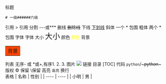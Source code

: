 标题

	# 一级######六级
引用
	> 引用
分割
	---或***
删线
	~~删除线~~
下线
	<u>下划线</u>
斜体
	一个 * 包围
粗体
	两个 * 包围
字体
	<font face="STCAIYUN">字体</font>
大小
	<font size=5>大小</font>
颜色
	<font color=yellow >颜色</font>
背景
	<table><tr><td bgcolor=#FF4500>背景</td></tr></table>
列表
	无序- 或 *或+,有序1. 2. 3.
图片
	![](C:\Users\HuiPeng\Desktop\md\test.jpg)
链接
	[]()
目录
	[TOC]
代码
	​```python```/~~~python~~~
版权
	&copy;
保留
	\保留
高亮
	`高亮`
换行
	<br>
表格
	| 名称   | 性别   |
	| ---- | ---- |
	| 小明   | 男    |
